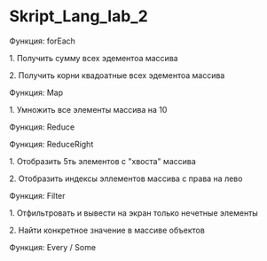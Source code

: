 # Skript_Lang_lab_2

<!DOCTYPE html>
<html>
<body>

  <p>Функция: forEach</p>

  <p>1. Получить сумму всех эдементоа массива</p>

<script>
var array = [10, 20, 30];         // инициализируем переменную, содержащую массив числовых значений 
var sum = 0;                      // инициализируем переменную, содержащую числовое значение 

array.forEach(                    // перебираем все элементы массива array
  function sumNumber( currentValue ) {
    sum += currentValue;
  }
);

console.log( sum );               // выводим значение переменной sum равное 60

</script>


<p>2. Получить корни квадоатные всех эдементоа массива</p>

<script>
var numbers = [2, 3, 4];           // инициализируем переменную, содержащую массив числовых значений 
var squared = [];                  // инициализируем переменную, содержащую пустой массив  
var myObject = {                   // инициализируем переменную, содержащую объект 
  square: function( currentValue ) { // метод объекта, который принимает значение  
    return currentValue * currentValue; // и возвращает его возведенным в квадрат 
  }
};

numbers.forEach(                   // перебираем все элементы массива numbers
  function( currentValue ) {
    squared.push( this.square( currentValue ) ); // добавляем в массив squared возвращаемое значение метода square объекта myObject
  }, myObject                      // объект, на который мы ссылаемся с использованием ключевого слова this 
);

console.log( squared ); // выводим значение переменной squared равное [4, 9, 16]
console.log("---------------------------------");
</script>


<p>Функция: Map</p>

<p>1. Умножить все элементы массива на 10</p>

<script>
var sample = [1, 2, 3]               
var mapped = sample.map(function(elem) {
    return elem * 10;                // Умножить все элементы массива на 10
// es5
})
// es6
var mapped = sample.map(elem => elem * 10)
console.log(mapped);

console.log("---------------------------------");
</script>


<p>Функция: Reduce</p>

<script>
var sample = [1, 2, 3]               
// es5
var sum = sample.reduce(function(sum, elem){
    return sum + elem;
})
// es6
var sum = sample.reduce((sum, elem) => sum + elem)
console.log(sum)
console.log("---------------------------------");
</script>


<p>Функция: ReduceRight</p>

<p>1. Отобразить 5ть элементов с "хвоста" массива</p>

<script>
var arr = [1,2,2,32,23,4,5,66,22,35,78,8,9,9,4,21,1,1,3,4,4,64,46,46,46,4,6,467,3,67];

function tailItems(num) {
    var num = num + 1 || 1;
    return arr.reduceRight(function(accumulator, curr, idx, arr) {
        if (idx > arr.length - num) {
            accumulator.push(curr);
        }
        return accumulator;
    }, []);
}

console.log(tailItems(5));             //=> [67, 3, 467, 6, 4]
console.log("---------------------------------");


</script>

<p>2. Отобразить индексы эллементов массива с права на лево</p>

<script>
var arr = [1,2,2,32,23];

arr.reduceRight(function(accumulator, curr, idx, arr) {
    console.log(idx);
}, '');                               // => 4,3,2,1,0
console.log("---------------------------------");
</script>


<p>Функция: Filter</p>

<p>1. Отфильтровать и вывести на экран только нечетные элементы</p>

<script>
var sample = [1, 2, 3] 
// es5
var result = sample.filter(function(elem){
    return elem !== 2;
})
console.log(result)
// es6
var result = sample.filter(elem => elem !== 2)
console.log("---------------------------------");
</script>


<p>2. Hайти конкретное значение в массиве объектов</p>

<script>
console.log(" = ОТФИЛЬТРОВАННЫЙ ПРИМЕР = ");
const users = [
    {id: 1, name: "Jonh", surname: "Green"},
    {id: 2, name: "Smith", surname: "Brown"},
    {id: 3, name: "David", surname: "White"}
];
const filtered = users.filter(item => item.id == 2);
console.log(filtered);
console.log("---------------------------------");
</script>

<p>Функция: Every / Some</p>

<script>

const data = [7, 14, 5, 12, 25]
const value1 = data.some(i => i > 10);
const value2 = data.some(i => i < 3);
console.log(" = НЕКОТОРЫЕ значения = ");
console.log(value1);                 //true
console.log(value2);                 //false
console.log("---------------------------------");
const value3 = data.every(i => i > 10);
const value4 = data.every(i => i > 3);
console.log(" = ВСЕ значения = ");
console.log(value3);                //false
console.log(value4);                //true
console.log("---------------------------------");
</script>


</body>
</html>
